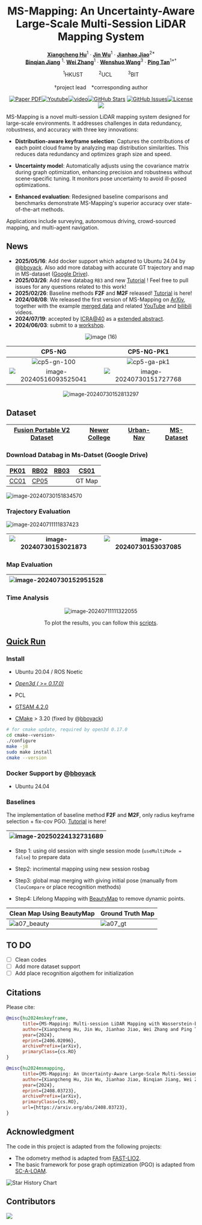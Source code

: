 <div align="center">

<h1>MS-Mapping: An Uncertainty-Aware Large-Scale Multi-Session LiDAR Mapping System</h1>

[**Xiangcheng Hu**](https://github.com/JokerJohn)<sup>1</sup> · [**Jin Wu**](https://zarathustr.github.io/)<sup>1</sup> · [**Jianhao Jiao**](https://gogojjh.github.io/)<sup>2*</sup>
<br>
[**Binqian Jiang**](https://github.com/lewisjiang) <sup>1</sup>· [**Wei Zhang**](https://ece.hkust.edu.hk/eeweiz)<sup>1</sup> · [**Wenshuo Wang**](https://wenshuowang.github.io/)<sup>3</sup> · [**Ping Tan**](https://facultyprofiles.hkust.edu.hk/profiles.php?profile=ping-tan-pingtan#publications)<sup>1*&dagger;</sup>

<sup>1</sup>HKUST&emsp;&emsp;&emsp;<sup>2</sup>UCL&emsp;&emsp;&emsp;<sup>3</sup>BIT  
<br>
&dagger;project lead&emsp;*corresponding author

<a href="https://arxiv.org/pdf/2408.03723"><img src='https://img.shields.io/badge/ArXiv-MS Mapping-red' alt='Paper PDF'></a><a href="https://www.youtube.com/watch?v=1z8EOhCmegM"><img alt="Youtube" src="https://img.shields.io/badge/Video-Youtube-red"/></a>[![video](https://img.shields.io/badge/Video-Bilibili-74b9ff?logo=bilibili&logoColor=red)](https://www.bilibili.com/video/BV1RW42197mV/?spm_id_from=333.999.0.0)[![GitHub Stars](https://img.shields.io/github/stars/JokerJohn/MS-Mapping.svg)](https://github.com/JokerJohn/MS-Mapping/stargazers) [![GitHub Issues](https://img.shields.io/github/issues/JokerJohn/MS-Mapping.svg)](https://github.com/JokerJohn/MS-Mapping/issues)[![License](https://img.shields.io/badge/license-MIT-blue.svg)](https://opensource.org/licenses/MIT)<a href="https://github.com/JokerJohn/MS-Mapping/blob/main/"><img src="https://img.shields.io/badge/Linux-FCC624?logo=linux&logoColor=black" /></a>

</div>

MS-Mapping is a novel multi-session LiDAR mapping system designed for large-scale environments. It addresses challenges in data redundancy, robustness, and accuracy with three key innovations:
- **Distribution-aware keyframe selection**: Captures the contributions of each point cloud frame by analyzing map distribution similarities. This reduces data redundancy and optimizes graph size and speed.

- **Uncertainty model**: Automatically adjusts using the covariance matrix during graph optimization, enhancing precision and robustness without scene-specific tuning. It monitors pose uncertainty to avoid ill-posed optimizations.

- **Enhanced evaluation**: Redesigned baseline comparisons and benchmarks demonstrate MS-Mapping's superior accuracy over state-of-the-art methods.

Applications include surveying, autonomous driving, crowd-sourced mapping, and multi-agent navigation.

## News

- **2025/05/16**: Add docker support which adapted to Ubuntu 24.04 by @[bboyack](https://github.com/bboyack). Also add more databag with accurate GT trajectory and map in MS-dataset ([Google Drive](https://drive.google.com/drive/folders/1wT3sjHGHGy8HB-dYqwGN2AGHQMznIPhW?usp=sharing)).
- **2025/03/26**: Add new databag `RB3` and new [Tutorial](tutorial/INSTALL.md) ! Feel free to pull issues for any questions related to this work!
- **2025/02/26**: Baseline methods **F2F** and **M2F** released! [Tutorial](tutorial/INSTALL.md) is here!
- **2024/08/08**: We released the first version of MS-Mapping on [ArXiv](https://arxiv.org/pdf/2408.03723), together with the example [merged data](http://gofile.me/4jm56/4EUwIMPff)  and related [YouTube](https://www.youtube.com/watch?v=1z8EOhCmegM) and [bilibili](https://www.bilibili.com/video/BV1RW42197mV/?spm_id_from=333.337.search-card.all.click) videos. 
- **2024/07/19**: accepted by [ICRA@40](https://icra40.ieee.org/) as a [extended abstract](https://arxiv.org/pdf/2406.02096).
- **2024/06/03**: submit to a [workshop](https://arxiv.org/html/2406.02096v1).

<div align="center">

![image (16)](./README/image%20(16).png)

|                            CP5-NG                            |                          CP5-NG-PK1                          |
| :----------------------------------------------------------: | :----------------------------------------------------------: |
|            ![cp5-gn-100](./README/cp5-gn-100.gif)            |    ![cp5-ga-pk1](./README/cp5-ga-pk1-1723097472019-4.gif)    |
| ![image-20240516093525041](./README/image-20240516093525041.png) | ![image-20240730151727768](./README/image-20240730151727768.png) |

![image-20240730152813297](./README/image-20240730152813297.png)
</div>

## Dataset

| [Fusion Portable V2 Dataset](https://fusionportable.github.io/dataset/fusionportable_v2/) | [Newer College](https://ori-drs.github.io/newer-college-dataset/) | [Urban-Nav](https://github.com/IPNL-POLYU/UrbanNavDataset) | [MS-Dataset](https://github.com/JokerJohn/MS-Dataset) |
| ------------------------------------------------------------ | ------------------------------------------------------------ | ---------------------------------------------------------- | ----------------------------------------------------- |

### Download Databag in Ms-Datset (Google Drive)

| [PK01](https://drive.google.com/drive/folders/1oqAmXirR-ZZdkrxPJiXAwqywh5SnBsOX?usp=sharing) | [RB02](https://drive.google.com/drive/folders/1CWnCDCPqy3NV-D_roG_ncKdYSoc4WV0d?usp=sharing) | [RB03](https://drive.google.com/drive/folders/1L4S91SRiDlXiEmeLqllJTJWA6D-Az9xi?usp=sharing) | [CS01](https://drive.google.com/drive/folders/1EijZ2aNSPkXopTdfOTvOkcMqDF502h45?usp=sharing) |
| ------------------------------------------------------------ | ------------------------------------------------------------ | ------------------------------------------------------------ | ------------------------------------------------------------ |
| [CC01](https://drive.google.com/drive/folders/1uGmKFI-PvrehH67nw6tZ5RpMRfnUpqxe?usp=sharing) | [CP05](https://drive.google.com/drive/folders/11tenufARYbZRbaY6zf0MKDb1WY7-6rsx?usp=sharing) |                                                              | GT Map                                                       |


![image-20240730151834570](./README/image-20240730151834570.png)


### Trajectory Evaluation

![image-20240711111837423](./README/image-20240711111837423.png)

| ![image-20240730153021873](./README/image-20240730153021873.png) | ![image-20240730153037085](./README/image-20240730153037085.png) |
| ------------------------------------------------------------ | ------------------------------------------------------------ |

### Map Evaluation

<div align="center">

| ![image-20240730152951528](./README/image-20240730152951528.png) |
| ------------------------------------------------------------ |

</div>

### Time Analysis

<div align="center">

![image-20240711111322055](./README/image-20240711111322055.png)

To plot the results, you can follow this [scripts](https://github.com/JokerJohn/SLAMTools/blob/main/Run_Time_analysis/time_analysis.py).
</div>

## [Quick Run](tutorial/INSTALL.md)

### Install

- Ubuntu 20.04 / ROS Noetic

- *[Open3d ( >= 0.17.0)](https://github.com/isl-org/Open3D)*

- PCL

- [GTSAM 4.2.0](https://github.com/borglab/gtsam/tree/4.2.0)

- [CMake](https://cmake.org/download) > 3.20 (fixed by @[bboyack](https://github.com/bboyack))

```bash
# for cmake update, required by open3d 0.17.0
cd cmake-<version>
./configure
make -j8
sudo make install
cmake --version
```

### Docker Support  by @[bboyack](https://github.com/bboyack)
- Ubuntu 24.04

### Baselines

The implementation of baseline method **F2F** and **M2F**, only radius keyframe selection + fix-cov PGO. [Tutorial](tutorial/INSTALL.md) is here!

| ![image-20250224132731689](./README/image-20250224132731689.png) |
| ------------------------------------------------------------ |

- Step 1: using old session with single session mode (`useMultiMode = false`) to prepare data

- Step2: incrimental mapping using new session rosbag

- Step3: global map merging with giving initial pose (manually from `ClouCompare` or  place recognition methods)

- Step4: Lifelong Mapping with [BeautyMap](https://github.com/MKJia/BeautyMap) to remove dynamic points.

| Clean Map Using BeautyMap              | Ground Truth Map                                |
| -------------------------------------- | ----------------------------------------------- |
| ![a07_beauty](./README/a07_beauty.png) | ![a07_gt](./README/a07_gt-1740560022922-11.png) |

## TO DO

- [ ] Clean codes
- [ ] Add more dataset support
- [ ] Add place recognition algothem for initialization

## Citations

Please cite:
```bibtex
@misc{hu2024mskeyframe,
      title={MS-Mapping: Multi-session LiDAR Mapping with Wasserstein-based Keyframe Selection}, 
      author={Xiangcheng Hu, Jin Wu, Jianhao Jiao, Wei Zhang and Ping Tan},
      year={2024},
      eprint={2406.02096},
      archivePrefix={arXiv},
      primaryClass={cs.RO}
}

@misc{hu2024msmapping,
      title={MS-Mapping: An Uncertainty-Aware Large-Scale Multi-Session LiDAR Mapping System}, 
      author={Xiangcheng Hu, Jin Wu, Jianhao Jiao, Binqian Jiang, Wei Zhang, Wenshuo Wang and Ping Tan},
      year={2024},
      eprint={2408.03723},
      archivePrefix={arXiv},
      primaryClass={cs.RO},
      url={https://arxiv.org/abs/2408.03723}, 
}
```

## Acknowledgment

The code in this project is adapted from the following projects:

- The odometry  method is adapted from [FAST-LIO2](https://github.com/hku-mars/FAST_LIO).
- The basic framework for pose graph optimization (PGO) is adapted from [SC-A-LOAM](https://github.com/gisbi-kim/SC-A-LOAM).

![Star History Chart](https://api.star-history.com/svg?repos=JokerJohn/MS-Mapping&type=Date)

## Contributors

<a href="https://github.com/JokerJohn/MS-Mapping/graphs/contributors">
  <img src="https://contrib.rocks/image?repo=JokerJohn/MS-Mapping" />
</a>

